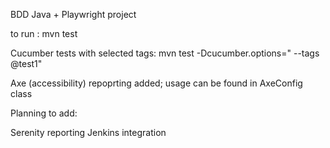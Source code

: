  
BDD Java + Playwright project

to run : mvn test

Cucumber tests with selected tags: mvn test -Dcucumber.options=" --tags @test1"

Axe (accessibility) repoprting added; usage can be found in AxeConfig class

Planning to add:

Serenity reporting
Jenkins integration


